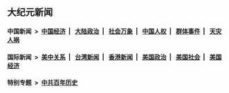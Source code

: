 ## 大纪元新闻

#### 中国新闻 &nbsp;>&nbsp; [中国经济](indexes/ncid283/README.md?06011645) &nbsp;| &nbsp; [大陆政治](indexes/ncid277/README.md?06011645) &nbsp;| &nbsp; [社会万象](indexes/ncid282/README.md?06011645) &nbsp;| &nbsp; [中国人权](indexes/ncid278/README.md?06011645) &nbsp;| &nbsp; [群体事件](indexes/ncid279/README.md?06011645) &nbsp;| &nbsp; [天灾人祸](indexes/ncid280/README.md?06011645)

#### 国际新闻 &nbsp;>&nbsp; [美中关系](indexes/nf1412576/README.md?06011645) &nbsp;| &nbsp; [台湾新闻](indexes/ncid1349361/README.md?06011645) &nbsp;| &nbsp; [香港新闻](indexes/ncid1349362/README.md?06011645) &nbsp;| &nbsp; [美国政治](indexes/ncid1078159/README.md?06011645) &nbsp;| &nbsp; [美国社会](indexes/ncid1078160/README.md?06011645) &nbsp;| &nbsp; [美国经济](indexes/ncid1078158/README.md?06011645)

#### 特别专题 &nbsp;>&nbsp; [中共百年历史](https://github.com/epoch-news/epoch-special/blob/master/README.md?06011645)  

